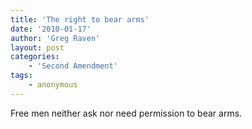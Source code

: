 ```yaml
---
title: 'The right to bear arms'
date: '2010-01-17'
author: 'Greg Raven'
layout: post
categories:
    - 'Second Amendment'
tags:
    - anonymous
---
```


Free men neither ask nor need permission to bear arms.
